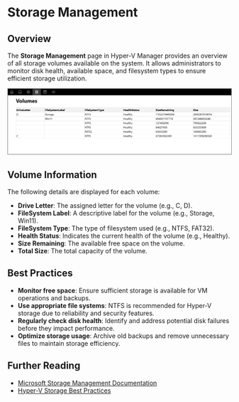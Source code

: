 # Storage Management

## Overview
The **Storage Management** page in Hyper-V Manager provides an overview of all storage volumes available on the system. It allows administrators to monitor disk health, available space, and filesystem types to ensure efficient storage utilization.

<img style="border: 1px solid gray;" src="https://github.com/jamesrmilne/Hyper-V-Manager/blob/main/ScreenShots/HVM%20Volumes.png" />

## Volume Information
The following details are displayed for each volume:

- **Drive Letter**: The assigned letter for the volume (e.g., C, D).
- **FileSystem Label**: A descriptive label for the volume (e.g., Storage, Win11).
- **FileSystem Type**: The type of filesystem used (e.g., NTFS, FAT32).
- **Health Status**: Indicates the current health of the volume (e.g., Healthy).
- **Size Remaining**: The available free space on the volume.
- **Total Size**: The total capacity of the volume.

## Best Practices
- **Monitor free space**: Ensure sufficient storage is available for VM operations and backups.
- **Use appropriate file systems**: NTFS is recommended for Hyper-V storage due to reliability and security features.
- **Regularly check disk health**: Identify and address potential disk failures before they impact performance.
- **Optimize storage usage**: Archive old backups and remove unnecessary files to maintain storage efficiency.

## Further Reading
- [Microsoft Storage Management Documentation](https://docs.microsoft.com/en-us/windows-server/storage/)
- [Hyper-V Storage Best Practices](https://docs.microsoft.com/en-us/virtualization/hyper-v/plan/plan-hyper-v-scalability-in-windows-server)
